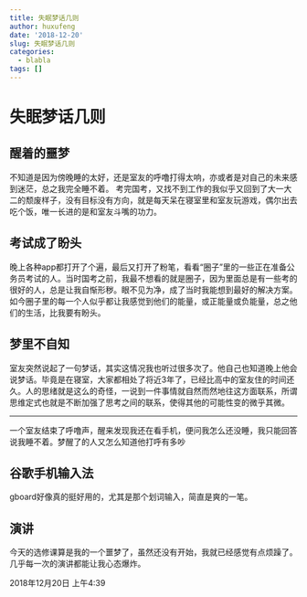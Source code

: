 ```yaml
---
title: 失眠梦话几则
author: huxufeng
date: '2018-12-20'
slug: 失眠梦话几则
categories:
  - blabla
tags: []
---
```

# 失眠梦话几则
## 醒着的噩梦
不知道是因为傍晚睡的太好，还是室友的呼噜打得太响，亦或者是对自己的未来感到迷茫，总之我完全睡不着。
考完国考，又找不到工作的我似乎又回到了大一大二的颓废样子，没有目标没有方向，就是每天呆在寝室里和室友玩游戏，偶尔出去吃个饭，唯一长进的是和室友斗嘴的功力。
## 考试成了盼头
晚上各种app都打开了个遍，最后又打开了粉笔，看看“圈子”里的一些正在准备公务员考试的人。当时国考之前，我最不想看的就是圈子，因为里面总是有一些考的很好的人，总是让我自惭形秽。眼不见为净，成了当时我能想到最好的解决方案。如今圈子里的每一个人似乎都让我感觉到他们的能量，或正能量或负能量，总之他们的生活，比我要有盼头。
## 梦里不自知
室友突然说起了一句梦话，其实这情况我也听过很多次了。他自己也知道晚上他会说梦话。毕竟是在寝室，大家都相处了将近3年了，已经比高中的室友住的时间还久。人的思绪就是这么的奇怪，一说到一件事情就自然而然地往这方面联系，所谓思维定式也就是不断加强了思考之间的联系，使得其他的可能性变的微乎其微。
- - - -
一个室友结束了呼噜声，醒来发现我还在看手机，便问我怎么还没睡，我只能回答说我睡不着。梦醒了的人又怎么知道他打呼有多吵
## 谷歌手机输入法
gboard好像真的挺好用的，尤其是那个划词输入，简直是爽的一笔。
## 演讲
今天的选修课算是我的一个噩梦了，虽然还没有开始，我就已经感觉有点烦躁了。几乎每一次的演讲都能让我心态爆炸。

2018年12月20日 上午4:39